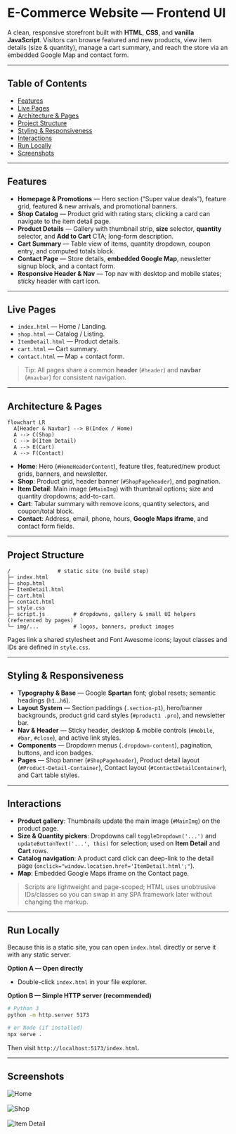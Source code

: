 # **E-Commerce Website — Frontend UI**

A clean, responsive storefront built with **HTML**, **CSS**, and **vanilla JavaScript**. Visitors can browse featured and new products, view item details (size & quantity), manage a cart summary, and reach the store via an embedded Google Map and contact form.&#x20;

---

## **Table of Contents**

* [Features](#features)
* [Live Pages](#live-pages)
* [Architecture & Pages](#architecture--pages)
* [Project Structure](#project-structure)
* [Styling & Responsiveness](#styling--responsiveness)
* [Interactions](#interactions)
* [Run Locally](#run-locally)
* [Screenshots](#screenshots)

---

## **Features**

* **Homepage & Promotions** — Hero section (“Super value deals”), feature grid, featured & new arrivals, and promotional banners.&#x20;
* **Shop Catalog** — Product grid with rating stars; clicking a card can navigate to the item detail page. &#x20;
* **Product Details** — Gallery with thumbnail strip, **size** selector, **quantity** selector, and **Add to Cart** CTA; long-form description.&#x20;
* **Cart Summary** — Table view of items, quantity dropdown, coupon entry, and computed totals block.&#x20;
* **Contact Page** — Store details, **embedded Google Map**, newsletter signup block, and a contact form.&#x20;
* **Responsive Header & Nav** — Top nav with desktop and mobile states; sticky header with cart icon. &#x20;

---

## **Live Pages**

* `index.html` — Home / Landing.&#x20;
* `shop.html` — Catalog / Listing.&#x20;
* `ItemDetail.html` — Product details.&#x20;
* `cart.html` — Cart summary.&#x20;
* `contact.html` — Map + contact form.&#x20;

> Tip: All pages share a common **header** (`#header`) and **navbar** (`#navbar`) for consistent navigation.&#x20;

---

## **Architecture & Pages**

```mermaid
flowchart LR
  A[Header & Navbar] --> B(Index / Home)
  A --> C(Shop)
  C --> D(Item Detail)
  A --> E(Cart)
  A --> F(Contact)
```

* **Home**: Hero (`#HomeHeaderContent`), feature tiles, featured/new product grids, banners, and newsletter.&#x20;
* **Shop**: Product grid, header banner (`#ShopPageheader`), and pagination. &#x20;
* **Item Detail**: Main image (`#MainImg`) with thumbnail options; size and quantity dropdowns; add-to-cart.&#x20;
* **Cart**: Tabular summary with remove icons, quantity selectors, and coupon/total block.&#x20;
* **Contact**: Address, email, phone, hours, **Google Maps iframe**, and contact form fields.&#x20;

---

## **Project Structure**

```
/               # static site (no build step)
├─ index.html
├─ shop.html
├─ ItemDetail.html
├─ cart.html
├─ contact.html
├─ style.css
├─ script.js         # dropdowns, gallery & small UI helpers (referenced by pages)
└─ img/...           # logos, banners, product images
```

Pages link a shared stylesheet and Font Awesome icons; layout classes and IDs are defined in `style.css`. &#x20;

---

## **Styling & Responsiveness**

* **Typography & Base** — Google **Spartan** font; global resets; semantic headings (`h1`…`h6`).&#x20;
* **Layout System** — Section paddings (`.section-p1`), hero/banner backgrounds, product grid card styles (`#product1 .pro`), and newsletter bar.&#x20;
* **Nav & Header** — Sticky header, desktop & mobile controls (`#mobile`, `#bar`, `#close`), and active link styles.&#x20;
* **Components** — Dropdown menus (`.dropdown-content`), pagination, buttons, and icon badges.&#x20;
* **Pages** — Shop banner (`#ShopPageheader`), Product detail layout (`#Product-Detail-Container`), Contact layout (`#ContactDetailContainer`), and Cart table styles.&#x20;

---

## **Interactions**

* **Product gallery**: Thumbnails update the main image (`#MainImg`) on the product page.&#x20;
* **Size & Quantity pickers**: Dropdowns call `toggleDropdown('...')` and `updateButtonText('...', this)` for selection; used on **Item Detail** and **Cart** rows. &#x20;
* **Catalog navigation**: A product card click can deep-link to the detail page (`onclick="window.location.href='ItemDetail.html';"`).&#x20;
* **Map**: Embedded Google Maps iframe on the Contact page.&#x20;

> Scripts are lightweight and page-scoped; HTML uses unobtrusive IDs/classes so you can swap in any SPA framework later without changing the markup.

---

## **Run Locally**

Because this is a static site, you can open `index.html` directly or serve it with any static server.

**Option A — Open directly**

* Double-click `index.html` in your file explorer.

**Option B — Simple HTTP server (recommended)**

```bash
# Python 3
python -m http.server 5173

# or Node (if installed)
npx serve .
```

Then visit `http://localhost:5173/index.html`.

---

## **Screenshots**

![Home](https://github.com/user-attachments/assets/a859b302-9127-44d3-8712-f700f2965248)
<br><br>
![Shop](https://github.com/user-attachments/assets/cb668055-1fa7-4e8a-a4fc-81e108fc07af)
<br><br>
![Item Detail](https://github.com/user-attachments/assets/bc4f343a-1f79-49c5-9f46-a0ebd429c600)







